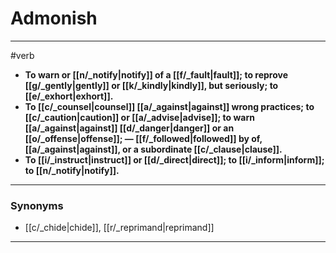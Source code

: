 # Admonish
---
#verb
- **To warn or [[n/_notify|notify]] of a [[f/_fault|fault]]; to reprove [[g/_gently|gently]] or [[k/_kindly|kindly]], but seriously; to [[e/_exhort|exhort]].**
- **To [[c/_counsel|counsel]] [[a/_against|against]] wrong practices; to [[c/_caution|caution]] or [[a/_advise|advise]]; to warn [[a/_against|against]] [[d/_danger|danger]] or an [[o/_offense|offense]]; — [[f/_followed|followed]] by of, [[a/_against|against]], or a subordinate [[c/_clause|clause]].**
- **To [[i/_instruct|instruct]] or [[d/_direct|direct]]; to [[i/_inform|inform]]; to [[n/_notify|notify]].**
---
### Synonyms
- [[c/_chide|chide]], [[r/_reprimand|reprimand]]
---
